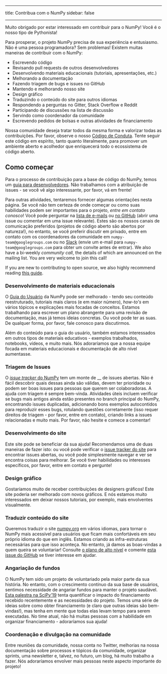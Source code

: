 - - -
title: Contribua com o NumPy sidebar: false
- - -

Muito obrigado por estar interessado em contribuir para o NumPy! Você é o nosso tipo de Pythonista!

Para prosperar, o projeto NumPy precisa de sua experiência e entusiasmo. Não é uma pessoa programadora? Sem problemas! Existem muitas maneiras de contribuir com o NumPy:

- Escrevendo código
- Revisando pull requests de outros desenvolvedores
- Desenvolvendo materiais educacionais (tutoriais, apresentações, etc.)
- Melhorando a documentação
- Fazendo triagem de bugs e issues no GitHub
- Mantendo e melhorando nosso site
- Design gráfico
- Traduzindo o conteúdo do site para outros idiomas
- Respondendo a perguntas no Gitter, Stack Overflow e Reddit
- Participando de discussões na lista de discussão
- Servindo como coordenador da comunidade
- Escrevendo pedidos de bolsas e outras atividades de financiamento

Nossa comunidade deseja tratar todos da mesma forma e valorizar todas as contribuições. Por favor, observe o nosso [Código de Conduta](/code-of-conduct). Tente seguir este código em espírito, tanto quanto literalmente, para promover um ambiente aberto e acolhedor que enriquecerá todo o ecossistema de código aberto.

## Como começar

Para o processo de contribuição para a base de código do NumPy, temos um [guia para desenvolvedores](https://numpy.org/devdocs/dev/index.html#development-process-summary). Não trabalhamos com a atribuição de issues - se você vê algo interessante, por favor, vá em frente!

Para outras atividades, tentaremos fornecer algumas orientações nesta página. Se você não tem certeza de onde começar ou como suas habilidades podem ser importantes para o projeto, _entre em contato conosco_! Você pode perguntar na [lista de e-mails](https://mail.python.org/mailman/listinfo/numpy-discussion) ou [no GitHub](http://github.com/numpy/numpy) (abrir uma issue ou comentar em uma issue relevante). Estes são os nossos canais de comunicação preferidos (projetos de código aberto são abertos por natureza!), no entanto, se você preferir discutir em privado, entre em contato com os coordenadores da comunidade em `numpy-team@googlegroups.com` ou no [Slack](https://numpy-team.slack.com) (envie um e-mail para `numpy-team@googlegroups.com` para obter um convite antes de entrar). We also have a bi-weekly _community call_, the details of which are announced on the mailing list. You are very welcome to join this call!

If you are new to contributing to open source, we also highly recommend reading [this guide](https://opensource.guide/how-to-contribute/).

### Desenvolvimento de materiais educacionais

O [Guia do Usuário](https://numpy.org/devdocs) da NumPy pode ser melhorado - tendo seu conteúdo reestruturado, tutoriais mais claros (e em maior número), *how-to's* em vários tópicos e explicações mais focadas de conceitos. Estamos trabalhando para escrever um plano abrangente para uma revisão de documentação, mas já temos ideias concretas. Ou você pode ter as suas. De qualquer forma, por favor, fale conosco para discutirmos.

Além do conteúdo para o guia do usuário, também estamos interessados em outros tipos de materiais educativos - exemplos trabalhados, notebooks, vídeos, e muito mais. Nós adoraríamos que a nossa equipe focada em materiais educacionais e documentação de alto nível aumentasse.


### Triagem de Issues

O [*issue tracker* do NumPy](https://github.com/numpy/numpy/issues) tem um monte de __ de issues abertas. Não é fácil descobrir quais dessas ainda são válidas, devem ter prioridade ou podem ser boas issues para pessoas que querem ser colaboradoras. A ajuda com triagem é sempre bem-vinda. Atividades úteis incluem verificar se bugs mais antigos ainda estão presentes no branch principal do NumPy, encontrando issues duplicadas, adicionando bons exemplos autocontidos para reproduzir esses bugs, rotulando questões corretamente (isso requer direitos de triagem - por favor, entre em contato), criando links a issues relacionadas e muito mais. Por favor, não hesite e comece a comentar!


### Desenvolvimento do site

Este site pode se beneficiar da sua ajuda! Recomendamos uma de duas maneiras de fazer isto: ou você pode verificar o [issue tracker do site](https://github.com/numpy/numpy.org) para encontrar issues abertas, ou você pode simplesmente navegar e ver se encontra coisas para melhorar. Se você tiver habilidades ou interesses específicos, por favor, entre em contato e pergunte!


### Design gráfico

Gostaríamos muito de receber contribuições de designers gráficos! Este site poderia ser melhorado com novos gráficos. E nós estamos muito interessados em deixar nossos tutoriais, por exemplo, mais envolventes visualmente.


### Traduzir conteúdo do site

Queremos traduzir o site [numpy.org](https://numpy.org) em vários idiomas, para tornar o NumPy mais acessível para usuários que ficam mais confortáveis em seu próprio idioma do que em inglês. Estamos criando as infra-estruturas necessárias para que isso aconteça. No entanto, já damos as boas-vindas a quem queira se voluntariar! Consulte [o plano de alto nível](https://numpy.org/neps/nep-0028-website-redesign.html#translation-multilingual-i18n) e comente [esta issue do GitHub](https://github.com/numpy/numpy.org/issues/55) se tiver interesse em ajudar.


### Angariação de fundos

O NumPy tem sido um projeto de voluntariado pela maior parte da sua história. No entanto, com o crescimento contínuo da sua base de usuários, sentimos necessidade de angariar fundos para manter o projeto saudável. [Esta palestra na SciPy'19](https://www.youtube.com/watch?v=dBTJD_FDVjU) tenta quantificar o impacto do financiamento recebido recentemente e as necessidades do projeto. Temos uma série de ideias sobre como obter financiamento (e claro que outras ideias são bem-vindas!), mas tenha em mente que todas elas levam tempo para serem executadas. No time atual, não há muitas pessoas com a habilidade em organizar financiamento - adoraríamos sua ajuda!


### Coordenação e divulgação na comunidade

Entre reuniões da comunidade, nossa conta no Twitter, melhorias na nossa documentação sobre processos e tópicos da comunidade, organizar sprints, uma newsletter e, talvez, no futuro, um blog, há muito trabalho a fazer. Nós adoraríamos envolver mais pessoas neste aspecto importante do projeto!


